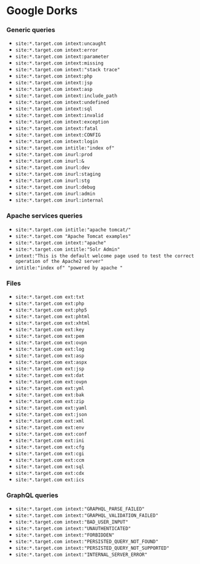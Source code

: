 # Google Dorks


### Generic queries

- `site:*.target.com intext:uncaught`
- `site:*.target.com intext:error`
- `site:*.target.com intext:parameter`
- `site:*.target.com intext:missing`
- `site:*.target.com intext:"stack trace"`
- `site:*.target.com intext:php`
- `site:*.target.com intext:jsp`
- `site:*.target.com intext:asp`
- `site:*.target.com intext:include_path`
- `site:*.target.com intext:undefined`
- `site:*.target.com intext:sql`
- `site:*.target.com intext:invalid`
- `site:*.target.com intext:exception`
- `site:*.target.com intext:fatal`
- `site:*.target.com intext:CONFIG`
- `site:*.target.com intext:login`
- `site:*.target.com intitle:"index of"`
- `site:*.target.com inurl:prod`
- `site:*.target.com inurl:&`
- `site:*.target.com inurl:dev`
- `site:*.target.com inurl:staging`
- `site:*.target.com inurl:stg`
- `site:*.target.com inurl:debug`
- `site:*.target.com inurl:admin`
- `site:*.target.com inurl:internal`

### Apache services queries

- `site:*.target.com intitle:"apache tomcat/"`
- `site:*.target.com "Apache Tomcat examples"`
- `site:*.target.com intext:"apache"`
- `site:*.target.com intitle:"Solr Admin"`
- `intext:"This is the default welcome page used to test the correct operation of the Apache2 server"`
- `intitle:"index of" "powered by apache "`

### Files

- `site:*.target.com ext:txt`
- `site:*.target.com ext:php`
- `site:*.target.com ext:php5`
- `site:*.target.com ext:phtml`
- `site:*.target.com ext:xhtml`
- `site:*.target.com ext:key`
- `site:*.target.com ext:pem`
- `site:*.target.com ext:ovpn`
- `site:*.target.com ext:log`
- `site:*.target.com ext:asp`
- `site:*.target.com ext:aspx`
- `site:*.target.com ext:jsp`
- `site:*.target.com ext:dat`
- `site:*.target.com ext:ovpn`
- `site:*.target.com ext:yml`
- `site:*.target.com ext:bak`
- `site:*.target.com ext:zip`
- `site:*.target.com ext:yaml`
- `site:*.target.com ext:json`
- `site:*.target.com ext:xml`
- `site:*.target.com ext:env`
- `site:*.target.com ext:conf`
- `site:*.target.com ext:ini`
- `site:*.target.com ext:cfg`
- `site:*.target.com ext:cgi`
- `site:*.target.com ext:ccm`
- `site:*.target.com ext:sql`
- `site:*.target.com ext:cdx`
- `site:*.target.com ext:ics`

### GraphQL queries

- `site:*.target.com intext:"GRAPHQL_PARSE_FAILED"`
- `site:*.target.com intext:"GRAPHQL_VALIDATION_FAILED"`
- `site:*.target.com intext:"BAD_USER_INPUT"`
- `site:*.target.com intext:"UNAUTHENTICATED"`
- `site:*.target.com intext:"FORBIDDEN"`
- `site:*.target.com intext:"PERSISTED_QUERY_NOT_FOUND"`
- `site:*.target.com intext:"PERSISTED_QUERY_NOT_SUPPORTED"`
- `site:*.target.com intext:"INTERNAL_SERVER_ERROR"`
